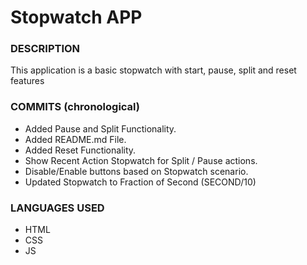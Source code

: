 # Stopwatch APP

### DESCRIPTION

This application is a basic stopwatch with start, pause, split and reset features

### COMMITS (chronological)

- Added Pause and Split Functionality.
- Added README.md File.
- Added Reset Functionality.
- Show Recent Action Stopwatch for Split / Pause actions.
- Disable/Enable buttons based on Stopwatch scenario.
- Updated Stopwatch to Fraction of Second (SECOND/10)

### LANGUAGES USED

- HTML
- CSS
- JS
